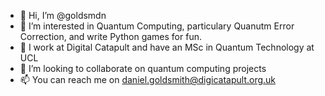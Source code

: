 - 👋 Hi, I’m @goldsmdn
- 👀 I’m interested in Quantum Computing, particulary Quanutm Error Correction, and write Python games for fun.
- 🌱 I work at Digital Catapult and have an MSc in Quantum Technology at UCL
- 💞️ I’m looking to collaborate on quantum computing projects
- 📫 You can reach me on daniel.goldsmith@digicatapult.org.uk

<!---
goldsmdn/goldsmdn is a ✨ special ✨ repository because its `README.md` (this file) appears on your GitHub profile.
You can click the Preview link to take a look at your changes.
--->
